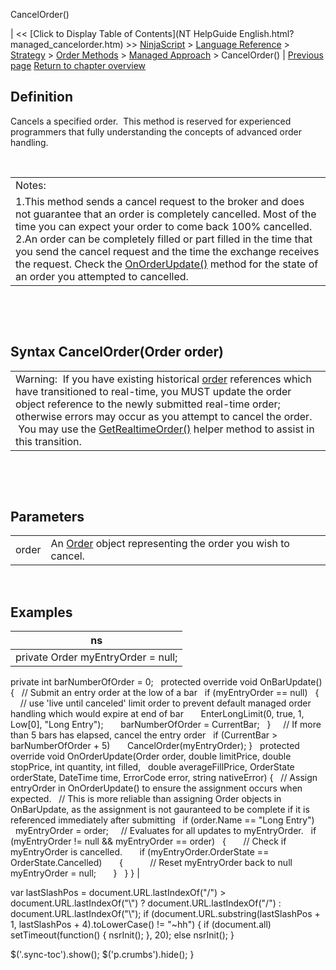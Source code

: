 ﻿










 


CancelOrder()







| &lt;&lt; [Click to Display Table of Contents](NT HelpGuide English.html?managed_cancelorder.htm) &gt;&gt;
 [NinjaScript](ninjascript.htm) &gt; [Language Reference](language_reference_wip.htm) &gt; [Strategy](strategy.htm) &gt; [Order Methods](order_methods.htm) &gt; [Managed Approach](managed_approach.htm) &gt;
CancelOrder() | [Previous page](advanced_order_handling.htm)
[Return to chapter overview](managed_approach.htm)










Definition
----------


Cancels a specified order.  This method is reserved for experienced programmers that fully understanding the concepts of advanced order handling.


 




|  |
| --- |
| Notes:
1.This method sends a cancel request to the broker and does not guarantee that an order is completely cancelled. Most of the time you can expect your order to come back 100% cancelled. 2.An order can be completely filled or part filled in the time that you send the cancel request and the time the exchange receives the request. Check the [OnOrderUpdate()](onorderupdate.htm) method for the state of an order you attempted to cancelled.  |



 


 


Syntax
CancelOrder(Order order)
-------------------------------





|  |
| --- |
| Warning:  If you have existing historical [order](order.htm) references which have transitioned to real-time, you MUST update the order object reference to the newly submitted real-time order; otherwise errors may occur as you attempt to cancel the order.  You may use the [GetRealtimeOrder()](getrealtimeorder.htm) helper method to assist in this transition. |



 


 


Parameters
----------




|  |  |
| --- | --- |
| order | An [Order](order.htm) object representing the order you wish to cancel. |



 



Examples
--------




| ns |
| --- |
| private Order myEntryOrder = null;
private int barNumberOfOrder = 0;
 
protected override void OnBarUpdate()
{
   // Submit an entry order at the low of a bar
   if (myEntryOrder == null)
   {
       // use 'live until canceled' limit order to prevent default managed order handling which would expire at end of bar
       EnterLongLimit(0, true, 1, Low[0], "Long Entry");
       barNumberOfOrder = CurrentBar;
   }
 
   // If more than 5 bars has elapsed, cancel the entry order
   if (CurrentBar &gt; barNumberOfOrder + 5)
       CancelOrder(myEntryOrder);
}
 
protected override void OnOrderUpdate(Order order, double limitPrice, double stopPrice, int quantity, int filled,
   double averageFillPrice, OrderState orderState, DateTime time, ErrorCode error, string nativeError)
{
   // Assign entryOrder in OnOrderUpdate() to ensure the assignment occurs when expected.
   // This is more reliable than assigning Order objects in OnBarUpdate, as the assignment is not gauranteed to be complete if it is referenced immediately after submitting
   if (order.Name == "Long Entry")
       myEntryOrder = order;
 
   // Evaluates for all updates to myEntryOrder.
   if (myEntryOrder != null &amp;&amp; myEntryOrder == order)
   {
       // Check if myEntryOrder is cancelled.
       if (myEntryOrder.OrderState == OrderState.Cancelled)
       {
           // Reset myEntryOrder back to null
           myEntryOrder = null;
       }
   }
} |






 
 var lastSlashPos = document.URL.lastIndexOf("/") &gt; document.URL.lastIndexOf("\\") ? document.URL.lastIndexOf("/") : document.URL.lastIndexOf("\\");
 if (document.URL.substring(lastSlashPos + 1, lastSlashPos + 4).toLowerCase() != "~hh") {
 if (document.all) setTimeout(function() {
 nsrInit();
 }, 20);
 else nsrInit();
 }
 
 
 $('.sync-toc').show();
 $('p.crumbs').hide();
 }
 
 
 



